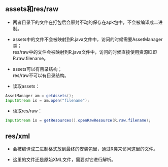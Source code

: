 ## assets和res/raw
* 两者目录下的文件在打包后会原封不动的保存在apk包中，不会被编译成二进制。

* assets中的文件不会被映射到R.java文件中，访问的时候需要AssetManager类；  
res/raw中的文件会被映射到R.java文件中，访问的时候直接使用资源ID即R.raw.filename。


* assets可以有目录结构；  
res/raw不可以有目录结构。

* 读取assets：
```java
AssetManager am = getAssets();
InputStream is = am.open("filename");
```

* 读取res/raw：
```java
InputStream is = getResources().openRawResource(R.raw.filename);
```

## res/xml
* 会被编译成二进制格式放到最终的安装包里，通过R类来访问这里的文件。

* 这里的文件还是原始XML文件，需要对它进行解析。
